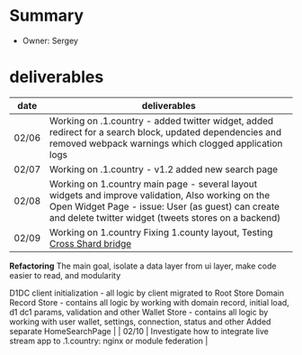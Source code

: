 # Summary
* Owner: Sergey

# deliverables
| date  | deliverables |
|--- | ---|
| 02/06  | Working on .1.country - added twitter widget, added redirect for a search block, updated dependencies and removed webpack warnings which clogged application logs |
| 02/07  | Working on .1.country - v1.2 added new search page |
| 02/08  | Working on 1.country main page - several layout widgets and improve validation, Also working on the Open Widget Page - issue: User (as guest) can create and delete twitter widget (tweets stores on a backend) |
| 02/09  | Working on 1.country Fixing 1.county layout, Testing [Cross Shard bridge](https://cxone.harmony.one/)

**Refactoring**
The main goal, isolate a data layer from ui layer, make code easier to read, and modularity

D1DC client initialization - all logic by client migrated to Root Store
Domain Record Store - contains all logic by working with domain record, initial load, d1 dc1 params, validation and other
Wallet Store - contains all logic by working with user wallet, settings, connection, status and other
Added separate HomeSearchPage |
| 02/10  | Investigate how to integrate live stream app to .1.country: nginx or module federation |
